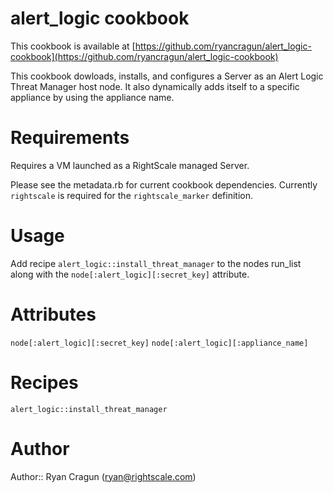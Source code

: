 # alert_logic cookbook

This cookbook is available at [https://github.com/ryancragun/alert_logic-cookbook](https://github.com/ryancragun/alert_logic-cookbook)

This cookbook dowloads, installs, and configures a Server as an Alert Logic Threat Manager host node.  It also dynamically adds itself to a specific appliance by using the appliance name.

# Requirements

Requires a VM launched as a RightScale managed Server.

Please see the metadata.rb for current cookbook dependencies.  Currently `rightscale` is required for the `rightscale_marker` definition.

# Usage

Add recipe `alert_logic::install_threat_manager` to the nodes run_list along with the `node[:alert_logic][:secret_key]` attribute.

# Attributes

`node[:alert_logic][:secret_key]`
`node[:alert_logic][:appliance_name]`

# Recipes

`alert_logic::install_threat_manager`

# Author

Author:: Ryan Cragun (<ryan@rightscale.com>)
